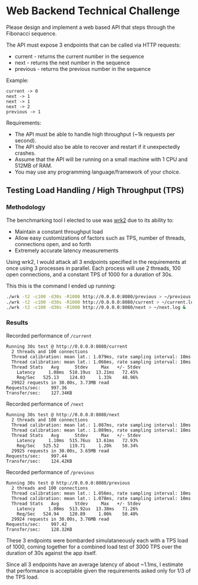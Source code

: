 Web Backend Technical Challenge
===============================
Please design and implement a web based API that steps through the Fibonacci sequence. 

The API must expose 3 endpoints that can be called via HTTP requests:
* current - returns the current number in the sequence
* next - returns the next number in the sequence
* previous - returns the previous number in the sequence

Example:
```
current -> 0
next -> 1
next -> 1
next -> 2
previous -> 1
```

Requirements:
* The API must be able to handle high throughput (~1k requests per second).
* The API should also be able to recover and restart if it unexpectedly crashes.
* Assume that the API will be running on a small machine with 1 CPU and 512MB of RAM.
* You may use any programming language/framework of your choice.



Testing Load Handling / High Throughput (TPS)
---------------------------------------------

### Methodology
The benchmarking tool I elected to use was [wrk2](https://github.com/giltene/wrk2) due to its ability to:
* Maintain a constant throughput load
* Allow easy customizations of factors such as TPS, number of threads, connections open, and so forth
* Extremely accurate latency measurements

Using wrk2, I would attack all 3 endpoints specified in the requirements at once using 3 processes in parallel.
Each process will use 2 threads, 100 open connections, and a constant TPS of 1000 for a duration of 30s.

This this is the command I ended up running:

```bash
./wrk -t2 -c100 -d30s -R1000 http://0.0.0.0:8080/previous > ~/previous.log &
./wrk -t2 -c100 -d30s -R1000 http://0.0.0.0:8080/current > ~/current.log &
./wrk -t2 -c100 -d30s -R1000 http://0.0.0.0:8080/next > ~/next.log &
```

### Results
Recorded performance of `/current`
```
Running 30s test @ http://0.0.0.0:8080/current
  2 threads and 100 connections
  Thread calibration: mean lat.: 1.079ms, rate sampling interval: 10ms
  Thread calibration: mean lat.: 1.066ms, rate sampling interval: 10ms
  Thread Stats   Avg      Stdev     Max   +/- Stdev
    Latency     1.08ms  518.19us  13.21ms   72.45%
    Req/Sec   525.13    124.03     1.33k    48.96%
  29922 requests in 30.00s, 3.73MB read
Requests/sec:    997.36
Transfer/sec:    127.34KB
```

Recorded performance of `/next`
```
Running 30s test @ http://0.0.0.0:8080/next
  2 threads and 100 connections
  Thread calibration: mean lat.: 1.087ms, rate sampling interval: 10ms
  Thread calibration: mean lat.: 1.089ms, rate sampling interval: 10ms
  Thread Stats   Avg      Stdev     Max   +/- Stdev
    Latency     1.10ms  515.76us  13.61ms   72.93%
    Req/Sec   525.52    119.71     1.20k    50.34%
  29925 requests in 30.00s, 3.65MB read
Requests/sec:    997.44
Transfer/sec:    124.42KB
```


Recorded performance of `/previous`
```
Running 30s test @ http://0.0.0.0:8080/previous
  2 threads and 100 connections
  Thread calibration: mean lat.: 1.056ms, rate sampling interval: 10ms
  Thread calibration: mean lat.: 1.078ms, rate sampling interval: 10ms
  Thread Stats   Avg      Stdev     Max   +/- Stdev
    Latency     1.08ms  513.92us  13.38ms   71.26%
    Req/Sec   524.94    120.89     1.00k    50.40%
  29924 requests in 30.00s, 3.76MB read
Requests/sec:    997.42
Transfer/sec:    128.32KB
```

These 3 endpoints were bombarded simulataneously each with a TPS load of 1000, coming together for a combined load test of 3000 TPS over the duration of 30s against the app itself.

Since all 3 endpoints have an average latency of about ~1.1ms, I estimate that performance is acceptable given the requirements asked only for 1/3 of the TPS load.
